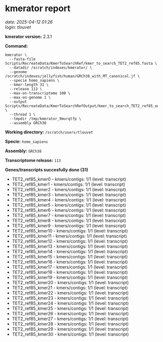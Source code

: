 # kmerator report
*date: 2025-04-12 01:26*  
*login: tlouvet*

**kmerator version:** 2.3.1

**Command:**

```
kmerator \
  --fasta-file Scripts/RecreateData/KmerToSearchRef/kmer_to_search_TET2_ref85.fasta \
  --datadir /scratch/indexes/kmerator/ \
  --genome /scratch/indexes/jellyfish/human/GRCh38_with_MT_canonical.jf \
  --specie homo_sapiens \
  --kmer-length 31 \
  --release 113 \
  --max-on-transcriptome 100 \
  --max-on-genome 1 \
  --output Scripts/RecreateData/KmerToSearchRefOutput/kmer_to_search_TET2_ref85_output \
  --thread 1 \
  --tmpdir /tmp/kmerator_9murqtfp \
  --assembly GRCh38
```

**Working directory:** `/scratch/users/tlouvet`

**Specie:** `homo_sapiens`

**Assembly:** `GRCh38`

**Transcriptome release:** `113`

**Genes/transcripts succesfully done (31)**

- TET2_ref85_kmer0 - kmers/contigs: 1/1 (level: transcript)
- TET2_ref85_kmer1 - kmers/contigs: 1/1 (level: transcript)
- TET2_ref85_kmer2 - kmers/contigs: 1/1 (level: transcript)
- TET2_ref85_kmer3 - kmers/contigs: 1/1 (level: transcript)
- TET2_ref85_kmer4 - kmers/contigs: 1/1 (level: transcript)
- TET2_ref85_kmer5 - kmers/contigs: 1/1 (level: transcript)
- TET2_ref85_kmer6 - kmers/contigs: 1/1 (level: transcript)
- TET2_ref85_kmer7 - kmers/contigs: 1/1 (level: transcript)
- TET2_ref85_kmer8 - kmers/contigs: 1/1 (level: transcript)
- TET2_ref85_kmer9 - kmers/contigs: 1/1 (level: transcript)
- TET2_ref85_kmer10 - kmers/contigs: 1/1 (level: transcript)
- TET2_ref85_kmer11 - kmers/contigs: 1/1 (level: transcript)
- TET2_ref85_kmer12 - kmers/contigs: 1/1 (level: transcript)
- TET2_ref85_kmer13 - kmers/contigs: 1/1 (level: transcript)
- TET2_ref85_kmer14 - kmers/contigs: 1/1 (level: transcript)
- TET2_ref85_kmer15 - kmers/contigs: 1/1 (level: transcript)
- TET2_ref85_kmer16 - kmers/contigs: 1/1 (level: transcript)
- TET2_ref85_kmer17 - kmers/contigs: 1/1 (level: transcript)
- TET2_ref85_kmer18 - kmers/contigs: 1/1 (level: transcript)
- TET2_ref85_kmer19 - kmers/contigs: 1/1 (level: transcript)
- TET2_ref85_kmer20 - kmers/contigs: 1/1 (level: transcript)
- TET2_ref85_kmer21 - kmers/contigs: 1/1 (level: transcript)
- TET2_ref85_kmer22 - kmers/contigs: 1/1 (level: transcript)
- TET2_ref85_kmer23 - kmers/contigs: 1/1 (level: transcript)
- TET2_ref85_kmer24 - kmers/contigs: 1/1 (level: transcript)
- TET2_ref85_kmer25 - kmers/contigs: 1/1 (level: transcript)
- TET2_ref85_kmer26 - kmers/contigs: 1/1 (level: transcript)
- TET2_ref85_kmer27 - kmers/contigs: 1/1 (level: transcript)
- TET2_ref85_kmer28 - kmers/contigs: 1/1 (level: transcript)
- TET2_ref85_kmer29 - kmers/contigs: 1/1 (level: transcript)
- TET2_ref85_kmer30 - kmers/contigs: 1/1 (level: transcript)
